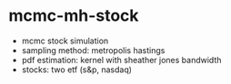 # mcmc-mh-stock

- mcmc stock simulation
- sampling method: metropolis hastings
- pdf estimation: kernel with sheather jones bandwidth
- stocks: two etf (s&p, nasdaq)

